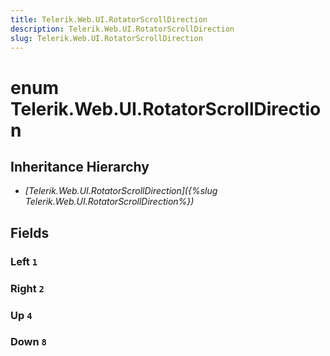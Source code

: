 ```yaml
---
title: Telerik.Web.UI.RotatorScrollDirection
description: Telerik.Web.UI.RotatorScrollDirection
slug: Telerik.Web.UI.RotatorScrollDirection
---
```


# enum Telerik.Web.UI.RotatorScrollDirection

## Inheritance Hierarchy

* *[Telerik.Web.UI.RotatorScrollDirection]({%slug Telerik.Web.UI.RotatorScrollDirection%})*

## Fields

### Left `1`

### Right `2`

### Up `4`

### Down `8`


